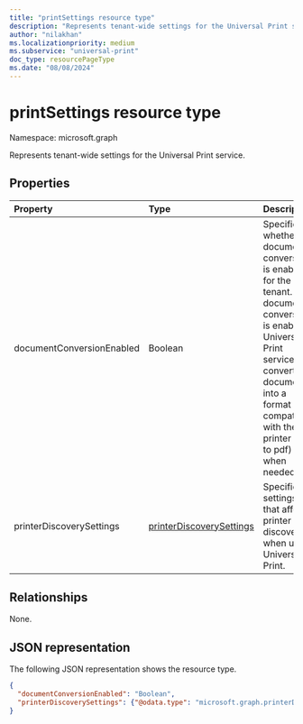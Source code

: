 ```yaml
---
title: "printSettings resource type"
description: "Represents tenant-wide settings for the Universal Print service."
author: "nilakhan"
ms.localizationpriority: medium
ms.subservice: "universal-print"
doc_type: resourcePageType
ms.date: "08/08/2024"
---
```


# printSettings resource type

Namespace: microsoft.graph

Represents tenant-wide settings for the Universal Print service.

## Properties
|Property|Type|Description|
|:---|:---|:---|
|documentConversionEnabled|Boolean|Specifies whether document conversion is enabled for the tenant. If document conversion is enabled, Universal Print service converts documents into a format compatible with the printer (xps to pdf) when needed.|
|printerDiscoverySettings|[printerDiscoverySettings](../resources/printerdiscoverysettings.md)|Specifies settings that affect printer discovery when using Universal Print.|

## Relationships

None.

## JSON representation

The following JSON representation shows the resource type.

<!-- {
  "blockType": "resource",
  "optionalProperties": [

  ],
  "@odata.type": "microsoft.graph.printSettings"
}-->
```json
{
  "documentConversionEnabled": "Boolean",
  "printerDiscoverySettings": {"@odata.type": "microsoft.graph.printerDiscoverySettings"}
}
```